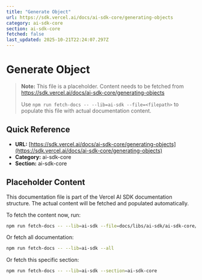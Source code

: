 ```yaml
---
title: "Generate Object"
url: https://sdk.vercel.ai/docs/ai-sdk-core/generating-objects
category: ai-sdk-core
section: ai-sdk-core
fetched: false
last_updated: 2025-10-21T22:24:07.297Z
---
```


# Generate Object

> **Note:** This file is a placeholder. Content needs to be fetched from https://sdk.vercel.ai/docs/ai-sdk-core/generating-objects
>
> Use `npm run fetch-docs -- --lib=ai-sdk --file=<filepath>` to populate this file with actual documentation content.

## Quick Reference

- **URL:** [https://sdk.vercel.ai/docs/ai-sdk-core/generating-objects](https://sdk.vercel.ai/docs/ai-sdk-core/generating-objects)
- **Category:** ai-sdk-core
- **Section:** ai-sdk-core

## Placeholder Content

This documentation file is part of the Vercel AI SDK documentation structure.
The actual content will be fetched and populated automatically.

To fetch the content now, run:

```bash
npm run fetch-docs -- --lib=ai-sdk --file=docs/libs/ai-sdk/ai-sdk-core/generating-objects.md
```

Or fetch all documentation:

```bash
npm run fetch-docs -- --lib=ai-sdk --all
```

Or fetch this specific section:

```bash
npm run fetch-docs -- --lib=ai-sdk --section=ai-sdk-core
```
